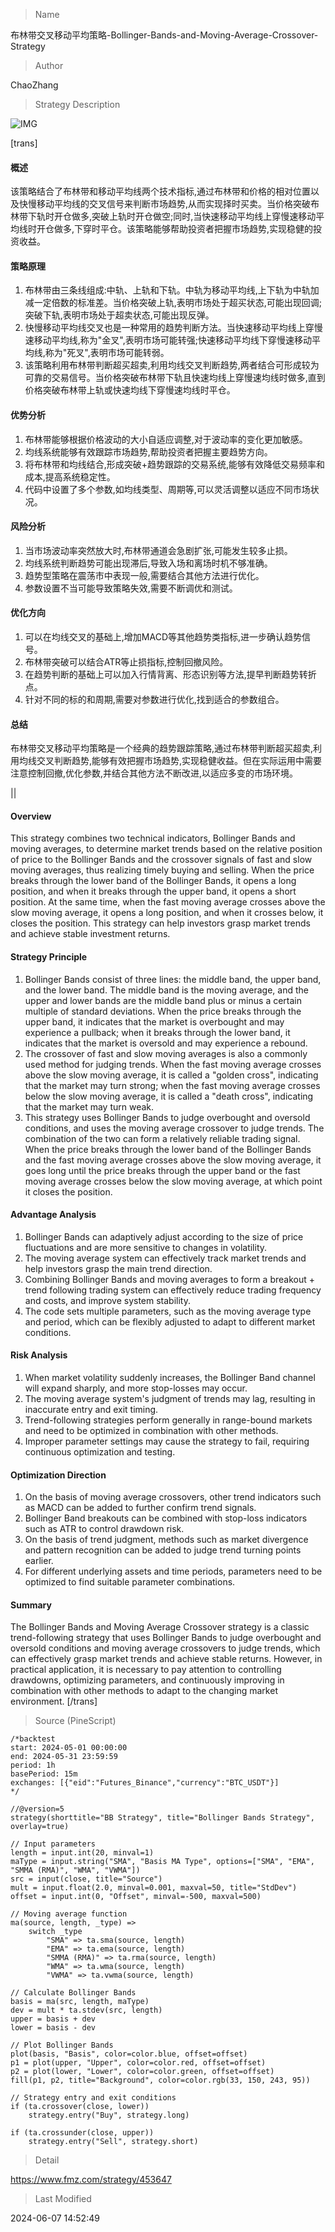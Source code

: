 
> Name

布林带交叉移动平均策略-Bollinger-Bands-and-Moving-Average-Crossover-Strategy

> Author

ChaoZhang

> Strategy Description

![IMG](https://www.fmz.com/upload/asset/8a6284bcd20270b800.png)

[trans]
#### 概述
该策略结合了布林带和移动平均线两个技术指标,通过布林带和价格的相对位置以及快慢移动平均线的交叉信号来判断市场趋势,从而实现择时买卖。当价格突破布林带下轨时开仓做多,突破上轨时开仓做空;同时,当快速移动平均线上穿慢速移动平均线时开仓做多,下穿时平仓。该策略能够帮助投资者把握市场趋势,实现稳健的投资收益。

#### 策略原理
1. 布林带由三条线组成:中轨、上轨和下轨。中轨为移动平均线,上下轨为中轨加减一定倍数的标准差。当价格突破上轨,表明市场处于超买状态,可能出现回调;突破下轨,表明市场处于超卖状态,可能出现反弹。
2. 快慢移动平均线交叉也是一种常用的趋势判断方法。当快速移动平均线上穿慢速移动平均线,称为"金叉",表明市场可能转强;快速移动平均线下穿慢速移动平均线,称为"死叉",表明市场可能转弱。
3. 该策略利用布林带判断超买超卖,利用均线交叉判断趋势,两者结合可形成较为可靠的交易信号。当价格突破布林带下轨且快速均线上穿慢速均线时做多,直到价格突破布林带上轨或快速均线下穿慢速均线时平仓。

#### 优势分析
1. 布林带能够根据价格波动的大小自适应调整,对于波动率的变化更加敏感。
2. 均线系统能够有效跟踪市场趋势,帮助投资者把握主要趋势方向。
3. 将布林带和均线结合,形成突破+趋势跟踪的交易系统,能够有效降低交易频率和成本,提高系统稳定性。
4. 代码中设置了多个参数,如均线类型、周期等,可以灵活调整以适应不同市场状况。

#### 风险分析
1. 当市场波动率突然放大时,布林带通道会急剧扩张,可能发生较多止损。
2. 均线系统判断趋势可能出现滞后,导致入场和离场时机不够准确。
3. 趋势型策略在震荡市中表现一般,需要结合其他方法进行优化。
4. 参数设置不当可能导致策略失效,需要不断调优和测试。

#### 优化方向
1. 可以在均线交叉的基础上,增加MACD等其他趋势类指标,进一步确认趋势信号。
2. 布林带突破可以结合ATR等止损指标,控制回撤风险。
3. 在趋势判断的基础上可以加入行情背离、形态识别等方法,提早判断趋势转折点。
4. 针对不同的标的和周期,需要对参数进行优化,找到适合的参数组合。

#### 总结
布林带交叉移动平均策略是一个经典的趋势跟踪策略,通过布林带判断超买超卖,利用均线交叉判断趋势,能够有效把握市场趋势,实现稳健收益。但在实际运用中需要注意控制回撤,优化参数,并结合其他方法不断改进,以适应多变的市场环境。

|| 

#### Overview
This strategy combines two technical indicators, Bollinger Bands and moving averages, to determine market trends based on the relative position of price to the Bollinger Bands and the crossover signals of fast and slow moving averages, thus realizing timely buying and selling. When the price breaks through the lower band of the Bollinger Bands, it opens a long position, and when it breaks through the upper band, it opens a short position. At the same time, when the fast moving average crosses above the slow moving average, it opens a long position, and when it crosses below, it closes the position. This strategy can help investors grasp market trends and achieve stable investment returns.

#### Strategy Principle
1. Bollinger Bands consist of three lines: the middle band, the upper band, and the lower band. The middle band is the moving average, and the upper and lower bands are the middle band plus or minus a certain multiple of standard deviations. When the price breaks through the upper band, it indicates that the market is overbought and may experience a pullback; when it breaks through the lower band, it indicates that the market is oversold and may experience a rebound.
2. The crossover of fast and slow moving averages is also a commonly used method for judging trends. When the fast moving average crosses above the slow moving average, it is called a "golden cross", indicating that the market may turn strong; when the fast moving average crosses below the slow moving average, it is called a "death cross", indicating that the market may turn weak.
3. This strategy uses Bollinger Bands to judge overbought and oversold conditions, and uses the moving average crossover to judge trends. The combination of the two can form a relatively reliable trading signal. When the price breaks through the lower band of the Bollinger Bands and the fast moving average crosses above the slow moving average, it goes long until the price breaks through the upper band or the fast moving average crosses below the slow moving average, at which point it closes the position.

#### Advantage Analysis
1. Bollinger Bands can adaptively adjust according to the size of price fluctuations and are more sensitive to changes in volatility.
2. The moving average system can effectively track market trends and help investors grasp the main trend direction.
3. Combining Bollinger Bands and moving averages to form a breakout + trend following trading system can effectively reduce trading frequency and costs, and improve system stability.
4. The code sets multiple parameters, such as the moving average type and period, which can be flexibly adjusted to adapt to different market conditions.

#### Risk Analysis
1. When market volatility suddenly increases, the Bollinger Band channel will expand sharply, and more stop-losses may occur.
2. The moving average system's judgment of trends may lag, resulting in inaccurate entry and exit timing.
3. Trend-following strategies perform generally in range-bound markets and need to be optimized in combination with other methods.
4. Improper parameter settings may cause the strategy to fail, requiring continuous optimization and testing.

#### Optimization Direction
1. On the basis of moving average crossovers, other trend indicators such as MACD can be added to further confirm trend signals.
2. Bollinger Band breakouts can be combined with stop-loss indicators such as ATR to control drawdown risk.
3. On the basis of trend judgment, methods such as market divergence and pattern recognition can be added to judge trend turning points earlier.
4. For different underlying assets and time periods, parameters need to be optimized to find suitable parameter combinations.

#### Summary
The Bollinger Bands and Moving Average Crossover strategy is a classic trend-following strategy that uses Bollinger Bands to judge overbought and oversold conditions and moving average crossovers to judge trends, which can effectively grasp market trends and achieve stable returns. However, in practical application, it is necessary to pay attention to controlling drawdowns, optimizing parameters, and continuously improving in combination with other methods to adapt to the changing market environment.
[/trans]



> Source (PineScript)

``` pinescript
/*backtest
start: 2024-05-01 00:00:00
end: 2024-05-31 23:59:59
period: 1h
basePeriod: 15m
exchanges: [{"eid":"Futures_Binance","currency":"BTC_USDT"}]
*/

//@version=5
strategy(shorttitle="BB Strategy", title="Bollinger Bands Strategy", overlay=true)

// Input parameters
length = input.int(20, minval=1)
maType = input.string("SMA", "Basis MA Type", options=["SMA", "EMA", "SMMA (RMA)", "WMA", "VWMA"])
src = input(close, title="Source")
mult = input.float(2.0, minval=0.001, maxval=50, title="StdDev")
offset = input.int(0, "Offset", minval=-500, maxval=500)

// Moving average function
ma(source, length, _type) =>
    switch _type
        "SMA" => ta.sma(source, length)
        "EMA" => ta.ema(source, length)
        "SMMA (RMA)" => ta.rma(source, length)
        "WMA" => ta.wma(source, length)
        "VWMA" => ta.vwma(source, length)

// Calculate Bollinger Bands
basis = ma(src, length, maType)
dev = mult * ta.stdev(src, length)
upper = basis + dev
lower = basis - dev

// Plot Bollinger Bands
plot(basis, "Basis", color=color.blue, offset=offset)
p1 = plot(upper, "Upper", color=color.red, offset=offset)
p2 = plot(lower, "Lower", color=color.green, offset=offset)
fill(p1, p2, title="Background", color=color.rgb(33, 150, 243, 95))

// Strategy entry and exit conditions
if (ta.crossover(close, lower))
    strategy.entry("Buy", strategy.long)

if (ta.crossunder(close, upper))
    strategy.entry("Sell", strategy.short)

```

> Detail

https://www.fmz.com/strategy/453647

> Last Modified

2024-06-07 14:52:49
